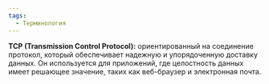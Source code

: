 ```yaml
---
tags:
  - Терминология
---
```

**TCP (Transmission Control Protocol):** ориентированный на соединение протокол, который обеспечивает надежную и упорядоченную доставку данных. Он используется для приложений, где целостность данных имеет решающее значение, таких как веб-браузер и электронная почта.